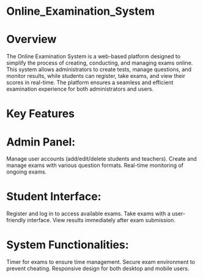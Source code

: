 # Online_Examination_System
# Overview
The Online Examination System is a web-based platform designed to simplify the process of creating, conducting, and managing exams online. This system allows administrators to create tests, manage questions, and monitor results, while students can register, take exams, and view their scores in real-time. The platform ensures a seamless and efficient examination experience for both administrators and users.

# Key Features
# Admin Panel:

Manage user accounts (add/edit/delete students and teachers).
Create and manage exams with various question formats.
Real-time monitoring of ongoing exams.
# Student Interface:

Register and log in to access available exams.
Take exams with a user-friendly interface.
View results immediately after exam submission.
# System Functionalities:

Timer for exams to ensure time management.
Secure exam environment to prevent cheating.
Responsive design for both desktop and mobile users.
